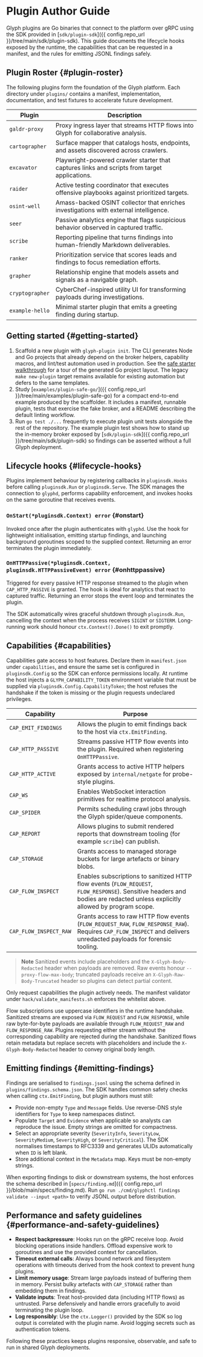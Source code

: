 # Plugin Author Guide

Glyph plugins are Go binaries that connect to the platform over gRPC using the SDK
provided in [`sdk/plugin-sdk`]({{ config.repo_url }}/tree/main/sdk/plugin-sdk). This guide documents the
lifecycle hooks exposed by the runtime, the capabilities that can be requested in a
manifest, and the rules for emitting JSONL findings safely.

## Plugin Roster {#plugin-roster}

The following plugins form the foundation of the Glyph platform. Each directory
under `plugins/` contains a manifest, implementation, documentation, and test
fixtures to accelerate future development.

| Plugin | Description |
| ------ | ----------- |
| `galdr-proxy` | Proxy ingress layer that streams HTTP flows into Glyph for collaborative analysis. |
| `cartographer` | Surface mapper that catalogs hosts, endpoints, and assets discovered across crawlers. |
| `excavator` | Playwright-powered crawler starter that captures links and scripts from target applications. |
| `raider` | Active testing coordinator that executes offensive playbooks against prioritized targets. |
| `osint-well` | Amass-backed OSINT collector that enriches investigations with external intelligence. |
| `seer` | Passive analytics engine that flags suspicious behavior observed in captured traffic. |
| `scribe` | Reporting pipeline that turns findings into human-friendly Markdown deliverables. |
| `ranker` | Prioritization service that scores leads and findings to focus remediation efforts. |
| `grapher` | Relationship engine that models assets and signals as a navigable graph. |
| `cryptographer` | CyberChef-inspired utility UI for transforming payloads during investigations. |
| `example-hello` | Minimal starter plugin that emits a greeting finding during startup. |

## Getting started {#getting-started}

1. Scaffold a new plugin with `glyph-plugin init`. The CLI generates Node and
   Go projects that already depend on the broker helpers, capability macros, and
   lint/test automation used in production. See the
   [safe starter walkthrough](safe-starter-go.md) for a tour of the generated Go
   project layout. The legacy `make new-plugin` target remains available for
   existing automation but defers to the same templates.
2. Study [`examples/plugin-safe-go/`]({{ config.repo_url }}/tree/main/examples/plugin-safe-go)
   for a compact end-to-end example produced by the scaffolder. It includes a
   manifest, runnable plugin, tests that exercise the fake broker, and a README
   describing the default linting workflow.
3. Run `go test ./...` frequently to execute plugin unit tests alongside the rest
   of the repository. The example plugin test shows how to stand up the
   in-memory broker exposed by [`sdk/plugin-sdk`]({{ config.repo_url }}/tree/main/sdk/plugin-sdk)
   so findings can be asserted without a full Glyph deployment.

## Lifecycle hooks {#lifecycle-hooks}

Plugins implement behaviour by registering callbacks in `pluginsdk.Hooks` before
calling `pluginsdk.Run` or `pluginsdk.Serve`. The SDK manages the connection to
`glyphd`, performs capability enforcement, and invokes hooks on the same goroutine
that receives events.

### `OnStart(*pluginsdk.Context) error` {#onstart}

Invoked once after the plugin authenticates with `glyphd`. Use the hook for
lightweight initialisation, emitting startup findings, and launching background
goroutines scoped to the supplied context. Returning an error terminates the
plugin immediately.

### `OnHTTPPassive(*pluginsdk.Context, pluginsdk.HTTPPassiveEvent) error` {#onhttppassive}

Triggered for every passive HTTP response streamed to the plugin when
`CAP_HTTP_PASSIVE` is granted. The hook is ideal for analytics that react to
captured traffic. Returning an error stops the event loop and terminates the
plugin.

The SDK automatically wires graceful shutdown through `pluginsdk.Run`, cancelling
the context when the process receives `SIGINT` or `SIGTERM`. Long-running work
should honour `ctx.Context().Done()` to exit promptly.

## Capabilities {#capabilities}

Capabilities gate access to host features. Declare them in `manifest.json` under
`capabilities`, and ensure the same set is configured in `pluginsdk.Config` so the
SDK can enforce permissions locally. At runtime the host injects a
`GLYPH_CAPABILITY_TOKEN` environment variable that must be supplied via
`pluginsdk.Config.CapabilityToken`; the host refuses the handshake if the token is
missing or the plugin requests undeclared privileges.

| Capability | Purpose |
| ---------- | ------- |
| `CAP_EMIT_FINDINGS` | Allows the plugin to emit findings back to the host via `ctx.EmitFinding`. |
| `CAP_HTTP_PASSIVE` | Streams passive HTTP flow events into the plugin. Required when registering `OnHTTPPassive`. |
| `CAP_HTTP_ACTIVE` | Grants access to active HTTP helpers exposed by `internal/netgate` for probe-style plugins. |
| `CAP_WS` | Enables WebSocket interaction primitives for realtime protocol analysis. |
| `CAP_SPIDER` | Permits scheduling crawl jobs through the Glyph spider/queue components. |
| `CAP_REPORT` | Allows plugins to submit rendered reports that downstream tooling (for example `scribe`) can publish. |
| `CAP_STORAGE` | Grants access to managed storage buckets for large artefacts or binary blobs. |
| `CAP_FLOW_INSPECT` | Enables subscriptions to sanitized HTTP flow events (`FLOW_REQUEST`, `FLOW_RESPONSE`). Sensitive headers and bodies are redacted unless explicitly allowed by program scope. |
| `CAP_FLOW_INSPECT_RAW` | Grants access to raw HTTP flow events (`FLOW_REQUEST_RAW`, `FLOW_RESPONSE_RAW`). Requires `CAP_FLOW_INSPECT` and delivers unredacted payloads for forensic tooling. |

> **Note**
> Sanitized events include placeholders and the `X-Glyph-Body-Redacted` header when payloads are removed. Raw events honour `--proxy-flow-max-body`; truncated payloads receive an `X-Glyph-Raw-Body-Truncated` header so plugins can detect partial content.

Only request capabilities the plugin actively needs. The manifest validator under
`hack/validate_manifests.sh` enforces the whitelist above.

Flow subscriptions use uppercase identifiers in the runtime handshake. Sanitized streams are exposed via `FLOW_REQUEST` and `FLOW_RESPONSE`, while raw byte-for-byte payloads are available through `FLOW_REQUEST_RAW` and `FLOW_RESPONSE_RAW`. Plugins requesting either stream without the corresponding capability are rejected during the handshake. Sanitized flows retain metadata but replace secrets with placeholders and include the `X-Glyph-Body-Redacted` header to convey original body length.

## Emitting findings {#emitting-findings}

Findings are serialised to `findings.jsonl` using the schema defined in
`plugins/findings.schema.json`. The SDK handles common safety checks when calling
`ctx.EmitFinding`, but plugin authors must still:

- Provide non-empty `Type` and `Message` fields. Use reverse-DNS style identifiers
  for `Type` to keep namespaces distinct.
- Populate `Target` and `Evidence` when applicable so analysts can reproduce the
  issue. Empty strings are omitted for compactness.
- Select an appropriate severity (`SeverityInfo`, `SeverityLow`, `SeverityMedium`,
  `SeverityHigh`, or `SeverityCritical`). The SDK normalises timestamps to
  RFC3339 and generates ULIDs automatically when `ID` is left blank.
- Store additional context in the `Metadata` map. Keys must be non-empty strings.

When exporting findings to disk or downstream systems, the host enforces the
schema described in [`specs/finding.md`]({{ config.repo_url }}/blob/main/specs/finding.md). Run
`go run ./cmd/glyphctl findings validate --input <path>` to verify JSONL output
before distribution.

## Performance and safety guidelines {#performance-and-safety-guidelines}

- **Respect backpressure**: Hooks run on the gRPC receive loop. Avoid blocking
  operations inside handlers. Offload expensive work to goroutines and use the
  provided context for cancellation.
- **Timeout external calls**: Always bound network and filesystem operations with
  timeouts derived from the hook context to prevent hung plugins.
- **Limit memory usage**: Stream large payloads instead of buffering them in
  memory. Persist bulky artefacts with `CAP_STORAGE` rather than embedding them in
  findings.
- **Validate inputs**: Treat host-provided data (including HTTP flows) as
  untrusted. Parse defensively and handle errors gracefully to avoid terminating
  the plugin loop.
- **Log responsibly**: Use the `ctx.Logger()` provided by the SDK so log output is
  correlated with the plugin name. Avoid logging secrets such as authentication
  tokens.

Following these practices keeps plugins responsive, observable, and safe to run in
shared Glyph deployments.
